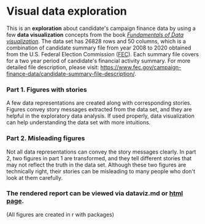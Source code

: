 # Visual data exploration

This is an **exploration** about candidate's campaign finance data by using a few **data visualization** concepts from the book [*Fundamentals of Data visualization*](https://clauswilke.com/dataviz/index.html). The data set has 26828 rows and 50 columns, which is a combination of candidate summary file from year 2008 to 2020 obtained from the U.S. Federal Election Commission ([FEC](https://www.fec.gov/)). Each summary file covers for a two year period of candidate's financial activity summary. For more detailed file description, please visit: <https://www.fec.gov/campaign-finance-data/candidate-summary-file-description/>.

### Part 1. Figures with stories

A few data representations are created along with corresponding stories. Figures convey story messages extracted from the data set, and they are helpful in the exploratory data analysis. If used properly, data visualization can help understanding the data set with more intuitions.

### Part 2. Misleading figures

Not all data representations can convey the story messages clearly. In part 2, two figures in part 1 are transformed, and they tell different stories that may not reflect the truth in the data set. Although these two figures are technically right, their stories can be misleading to many people who don't look at them carefully.

### The rendered report can be viewed via dataviz.md or [html page](https://yuanzzhang.github.io/cf_dataviz/dataviz.html).

(All figures are created in r with packages)
